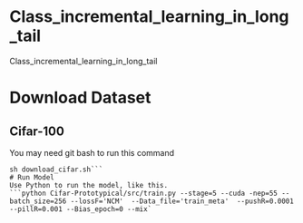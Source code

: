 # Class_incremental_learning_in_long_tail
Class_incremental_learning_in_long_tail
# Download Dataset
## Cifar-100
You may need git bash to run this command
```cd src
sh download_cifar.sh```
# Run Model
Use Python to run the model, like this.
```python Cifar-Prototypical/src/train.py --stage=5 --cuda -nep=55 --batch_size=256 --lossF='NCM'  --Data_file='train_meta'  --pushR=0.0001 --pillR=0.001 --Bias_epoch=0 --mix`
